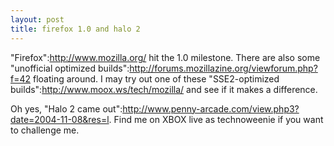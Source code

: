 ```yaml
--- 
layout: post
title: firefox 1.0 and halo 2
---
```

"Firefox":http://www.mozilla.org/ hit the 1.0 milestone.  There are also some "unofficial optimized builds":http://forums.mozillazine.org/viewforum.php?f=42 floating around.  I may try out one of these "SSE2-optimized builds":http://www.moox.ws/tech/mozilla/ and see if it makes a difference.

Oh yes, "Halo 2 came out":http://www.penny-arcade.com/view.php3?date=2004-11-08&res=l.   Find me on XBOX live as technoweenie if you want to challenge me.   
